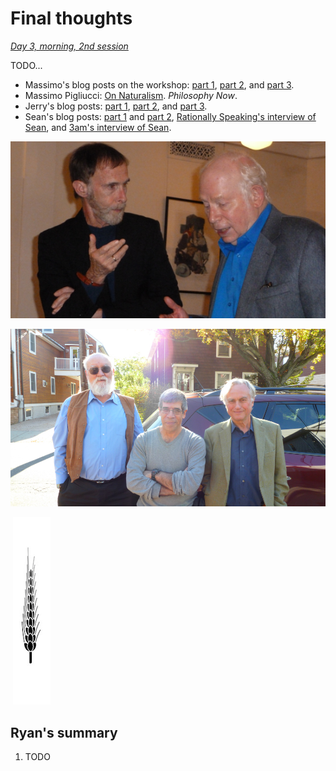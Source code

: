 Final thoughts
================================================================================

*[Day 3, morning, 2nd session](https://www.youtube.com/watch?v=KhZPlD448SA&list=PLrxfgDEc2NxYQuZ5T6CSdS8uafdh0kmDL&index=9)*

TODO...

-   Massimo's blog posts on the workshop: [part 1](http://rationallyspeaking.blogspot.com/2012/10/from-naturalism-workshop-part-i.html),
    [part 2](http://rationallyspeaking.blogspot.com/2012/10/from-naturalism-workshop-part-ii.html), 
    and [part 3](http://rationallyspeaking.blogspot.com/2012/10/from-naturalism-workshop-part-iii.html).
-   Massimo Pigliucci: [On Naturalism](https://philosophynow.org/issues/96/On_Naturalism). *Philosophy Now*.
-   Jerry's blog posts: [part 1](https://whyevolutionistrue.wordpress.com/2012/10/27/interim-report-moving-naturalism-forward-meeting/),
    [part 2](https://whyevolutionistrue.wordpress.com/2012/10/29/moving-naturalism-forward-my-summary/),
    and [part 3](https://whyevolutionistrue.wordpress.com/2012/10/31/sean-carroll-assesses-the-stockbridge-workshop/).
-   Sean's blog posts: [part 1](http://blogs.discovermagazine.com/cosmicvariance/2012/10/11/moving-naturalism-forward/)
    and [part 2](http://blogs.discovermagazine.com/cosmicvariance/2012/10/30/nudging-naturalism-just-a-bit-forward/),
    [Rationally Speaking's interview of Sean](http://rationallyspeakingpodcast.org/show/rs87-sean-carroll-on-naturalism.html),
    and [3am's interview of Sean](http://www.3ammagazine.com/3am/the-philosopher-physicist/).

![Alex Rosenberg and Steven Weinberg. (Image credit: [whyevolutionistrue.wordpress.com](https://whyevolutionistrue.wordpress.com/2013/10/20/steven-weinberg-discusses-the-mysteries-of-physics/))](img/alex-and-steve.jpg)

![Daniel Dennett, Jerry Coyne, and Richard Dawkins. (Image credit: [whyevolutionistrue.wordpress.com](https://whyevolutionistrue.wordpress.com/2012/10/25/road-trip-with-the-boys/))](img/dennett-coyne-dawkins-road-trip.jpg)


&nbsp;![](img/section-break.png)


Ryan's summary
--------------------------------------------------------------------------------

1.  TODO


